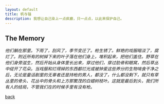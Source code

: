 ```yaml
---
layout: default
title: 帆与锚
description: 我想让自己染上一点疯癫，只一点点，以此来保护自己。
---
```


## The Memory

_他们躺在那里。下雨了，刮风了，季节变迁了。枪生锈了。鲜艳的戏服暗淡了，腐烂了。附近所有的树掉下来的叶子落在他们身上，堆积起来，把他们盖住。野草在他们身旁滋生，然后开始从身体里长出来，穿过他们，穿过肋骨和眼窝，然后草丛中绽开了花朵。当戏服和烂得掉的东西都烂光或被钟爱这些养分的生物啃食干净之后，无论是童话剧里的无辜者还是持枪的男人，都没了，什么都没剩下，就只有草丛里的骨头、花丛中的骨头和上方那繁茂的白蜡树枝叶。这就是最后到头，我们所有人的结局，不管我们在的时候手里有没有枪。_

[back](./)
